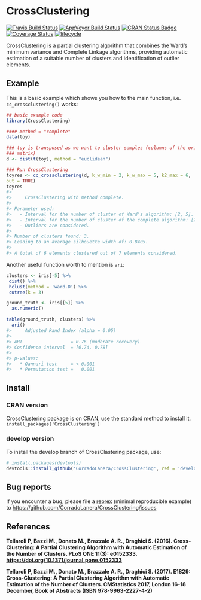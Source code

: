 <!-- README.md is generated from README.Rmd. Please edit that file -->
CrossClustering
===============

[![Travis Build
Status](https://travis-ci.org/CorradoLanera/CrossClustering.svg?branch=develop)](https://travis-ci.org/CorradoLanera/CrossClustering)
[![AppVeyor Build
Status](https://ci.appveyor.com/api/projects/status/github/CorradoLanera/CrossClustering?branch=develop&svg=true)](https://ci.appveyor.com/project/CorradoLanera/CrossClustering)
[![CRAN Status
Badge](http://www.r-pkg.org/badges/version/CrossClustering)](https://CRAN.R-project.org/package=CrossClustering)
[![Coverage
Status](https://codecov.io/gh/CorradoLanera/CrossClustering/branch/develop/graph/badge.svg)](https://codecov.io/gh/CorradoLanera/CrossClustering?branch=develop)
[![lifecycle](https://img.shields.io/badge/lifecycle-stable-brightgreen.svg)](https://www.tidyverse.org/lifecycle/#stable)

CrossClustering is a partial clustering algorithm that combines the
Ward’s minimum variance and Complete Linkage algorithms, providing
automatic estimation of a suitable number of clusters and identification
of outlier elements.

Example
-------

This is a basic example which shows you how to the main function, i.e.
`cc_crossclustering()` works:

``` r
## basic example code
library(CrossClustering)

#### method = "complete"
data(toy)

### toy is transposed as we want to cluster samples (columns of the original
### matrix)
d <- dist(t(toy), method = "euclidean")

### Run CrossClustering
toyres <- cc_crossclustering(d, k_w_min = 2, k_w_max = 5, k2_max = 6,
out = TRUE)
toyres
#> 
#>     CrossClustering with method complete.
#> 
#> Parameter used:
#>   - Interval for the number of cluster of Ward's algorithm: [2, 5].
#>   - Interval for the number of cluster of the complete algorithm: [2, 6].
#>   - Outliers are considered.
#> 
#> Number of clusters found: 3.
#> Leading to an avarage silhouette width of: 0.8405.
#> 
#> A total of 6 elements clustered out of 7 elements considered.
```

Another useful function worth to mention is `ari`:

``` r
clusters <- iris[-5] %>%
 dist() %>%
 hclust(method = 'ward.D') %>%
 cutree(k = 3)

ground_truth <- iris[[5]] %>%
  as.numeric()

table(ground_truth, clusters) %>% 
  ari()
#>     Adjusted Rand Index (alpha = 0.05)
#> 
#> ARI                  = 0.76 (moderate recovery)
#> Confidence interval  = [0.74, 0.78]
#> 
#> p-values:
#>   * Qannari test     = < 0.001
#>   * Permutation test =   0.001
```

Install
-------

### CRAN version

CrossClustering package is on CRAN, use the standard method to install
it. `install_packages('CrossClustering')`

### develop version

To install the develop branch of CrossClastering package, use:

``` r
# install.packages(devtools)
devtools::install_github('CorradoLanera/CrossClustering', ref = 'develop')
```

Bug reports
-----------

If you encounter a bug, please file a
[reprex](https://github.com/tidyverse/reprex) (minimal reproducible
example) to <https://github.com/CorradoLanera/CrossClustering/issues>

References
----------

**Tellaroli P, Bazzi M., Donato M., Brazzale A. R., Draghici S. (2016).
Cross-Clustering: A Partial Clustering Algorithm with Automatic
Estimation of the Number of Clusters. PLoS ONE 11(3): e0152333.
<https://doi.org/10.1371/journal.pone.0152333>**

**Tellaroli P, Bazzi M., Donato M., Brazzale A. R., Draghici S. (2017).
E1829: Cross-Clustering: A Partial Clustering Algorithm with Automatic
Estimation of the Number of Clusters. CMStatistics 2017, London 16-18
December, Book of Abstracts (ISBN 978-9963-2227-4-2)**
